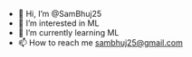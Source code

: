 - 👋 Hi, I’m @SamBhuj25
- 👀 I’m interested in ML
- 🌱 I’m currently learning ML
- 📫 How to reach me sambhuj25@gmail.com
